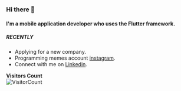 ### Hi there 👋
#### I'm a mobile application developer who uses the Flutter framework.


##### RECENTLY
-  Applying for a new company.
-  Programming memes account [instagram](https://instagram.com/daily.programming.memes).
-  Connect with me on [Linkedin](https://www.linkedin.com/in/armagangok/).




**Visitors Count**  
![VisitorCount](https://profile-counter.glitch.me/{armagangok}/count.svg)

<!--

-->



